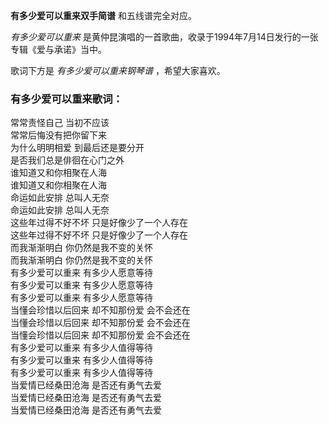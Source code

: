 

**有多少爱可以重来双手简谱** 和五线谱完全对应。

_有多少爱可以重来_ 是黄仲昆演唱的一首歌曲，收录于1994年7月14日发行的一张专辑《爱与承诺》当中。

歌词下方是 _有多少爱可以重来钢琴谱_ ，希望大家喜欢。

### 有多少爱可以重来歌词：

常常责怪自己 当初不应该  
常常后悔没有把你留下来  
为什么明明相爱 到最后还是要分开  
是否我们总是俳徊在心门之外  
谁知道又和你相聚在人海  
谁知道又和你相聚在人海  
命运如此安排 总叫人无奈  
命运如此安排 总叫人无奈  
这些年过得不好不坏 只是好像少了一个人存在  
这些年过得不好不坏 只是好像少了一个人存在  
而我渐渐明白 你仍然是我不变的关怀  
而我渐渐明白 你仍然是我不变的关怀  
有多少爱可以重来 有多少人愿意等待  
有多少爱可以重来 有多少人愿意等待  
有多少爱可以重来 有多少人愿意等待  
当懂会珍惜以后回来 却不知那份爱 会不会还在  
当懂会珍惜以后回来 却不知那份爱 会不会还在  
当懂会珍惜以后回来 却不知那份爱 会不会还在  
有多少爱可以重来 有多少人值得等待  
有多少爱可以重来 有多少人值得等待  
有多少爱可以重来 有多少人值得等待  
当爱情已经桑田沧海 是否还有勇气去爱  
当爱情已经桑田沧海 是否还有勇气去爱  
当爱情已经桑田沧海 是否还有勇气去爱

